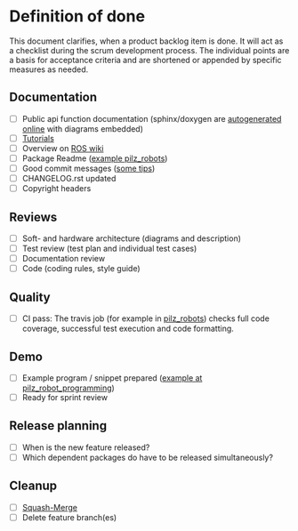 # Definition of done

This document clarifies, when a product backlog item is done. It will act as a checklist during the scrum development process.
The individual points are a basis for acceptance criteria and are shortened or appended by specific measures as needed.

## Documentation
* [ ] Public api function documentation (sphinx/doxygen are [autogenerated online](http://docs.ros.org/melodic/api/pilz_robots/html/) with diagrams embedded)
* [ ] [Tutorials](https://wiki.ros.org/pilz_robots/Tutorials/)
* [ ] Overview on [ROS wiki](https://wiki.ros.org/pilz_robots)
* [ ] Package Readme ([example pilz_robots](https://github.com/PilzDE/pilz_robots/blob/melodic-devel/README.md))
* [ ] Good commit messages ([some tips](https://dev.to/jacobherrington/how-to-write-useful-commit-messages-my-commit-message-template-20n9
))
* [ ] CHANGELOG.rst updated
* [ ] Copyright headers

## Reviews
* [ ] Soft- and hardware architecture (diagrams and description)
* [ ] Test review (test plan and individual test cases)
* [ ] Documentation review
* [ ] Code (coding rules, style guide)

## Quality
* [ ] CI pass:
The travis job (for example in [pilz_robots](https://github.com/PilzDE/pilz_robots/blob/melodic-devel/.travis.yml)) checks full code coverage, successful test execution and code formatting.

## Demo
* [ ] Example program / snippet prepared ([example at pilz_robot_programming](http://docs.ros.org/melodic/api/pilz_robot_programming/html/))
* [ ] Ready for sprint review

## Release planning
* [ ] When is the new feature released?
* [ ] Which dependent packages do have to be released simultaneously?

## Cleanup
* [ ] [Squash-Merge](https://github.blog/2016-04-01-squash-your-commits/)
* [ ] Delete feature branch(es)
